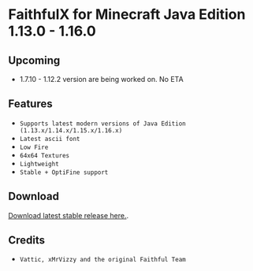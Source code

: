 # FaithfulX for Minecraft Java Edition 1.13.0 - 1.16.0

## Upcoming
+ 1.7.10 - 1.12.2 version are being worked on. No ETA

## Features
+ `Supports latest modern versions of Java Edition (1.13.x/1.14.x/1.15.x/1.16.x)`
+ `Latest ascii font`
+ `Low Fire`
+ `64x64 Textures`
+ `Lightweight`
+ `Stable + OptiFine support`

## Download
[Download latest stable release here.](https://github.com/arm64nerd/FaithfulX/releases/latest).

## Credits
+ `Vattic, xMrVizzy and the original Faithful Team`
